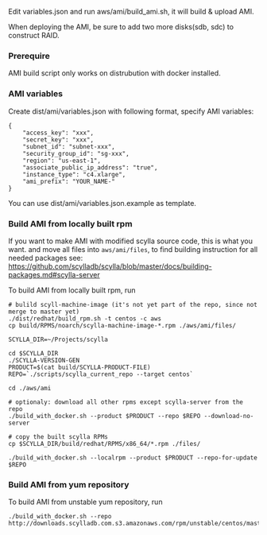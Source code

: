 Edit variables.json and run aws/ami/build_ami.sh, it will build & upload AMI.

When deploying the AMI, be sure to add two more disks(sdb, sdc) to construct RAID.

### Prerequire
AMI build script only works on distrubution with docker installed.

### AMI variables
Create dist/ami/variables.json with following format, specify AMI variables:
```
{
    "access_key": "xxx",
    "secret_key": "xxx",
    "subnet_id": "subnet-xxx",
    "security_group_id": "sg-xxx",
    "region": "us-east-1",
    "associate_public_ip_address": "true",
    "instance_type": "c4.xlarge",
    "ami_prefix": "YOUR_NAME-"
}
```

You can use dist/ami/variables.json.example as template.

### Build AMI from locally built rpm
If you want to make AMI with modified scylla source code, this is what you want.
and move all files into `aws/ami/files`, to find building instruction for all needed packages see:
https://github.com/scylladb/scylla/blob/master/docs/building-packages.md#scylla-server

To build AMI from locally built rpm, run
```
# bulild scyll-machine-image (it's not yet part of the repo, since not merge to master yet)
./dist/redhat/build_rpm.sh -t centos -c aws
cp build/RPMS/noarch/scylla-machine-image-*.rpm ./aws/ami/files/

SCYLLA_DIR=~/Projects/scylla

cd $SCYLLA_DIR
./SCYLLA-VERSION-GEN
PRODUCT=$(cat build/SCYLLA-PRODUCT-FILE)
REPO=`./scripts/scylla_current_repo --target centos`

cd ./aws/ami

# optionaly: download all other rpms except scylla-server from the repo
./build_with_docker.sh --product $PRODUCT --repo $REPO --download-no-server

# copy the built scylla RPMs
cp $SCYLLA_DIR/build/redhat/RPMS/x86_64/*.rpm ./files/

./build_with_docker.sh --localrpm --product $PRODUCT --repo-for-update $REPO

```


### Build AMI from yum repository
To build AMI from unstable yum repository, run
```
./build_with_docker.sh --repo http://downloads.scylladb.com.s3.amazonaws.com/rpm/unstable/centos/master/latest/scylla.repo
```
